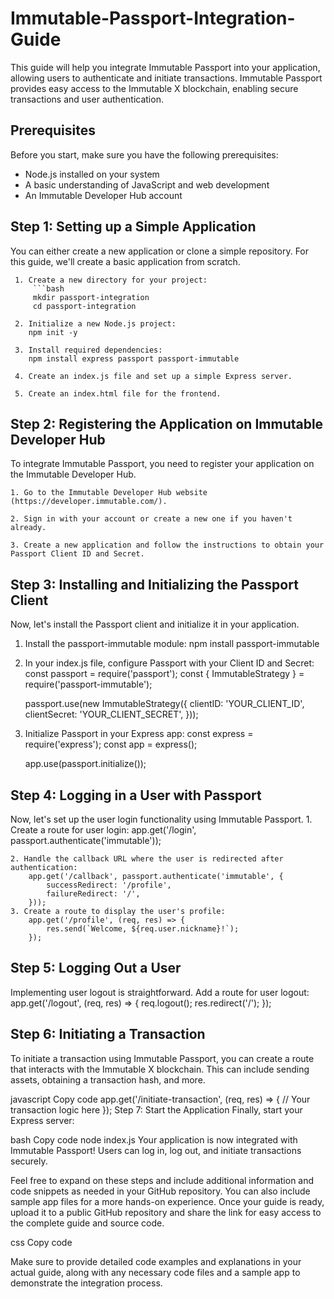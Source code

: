 # Immutable-Passport-Integration-Guide
This guide will help you integrate Immutable Passport into your application, allowing users to authenticate and initiate transactions. Immutable Passport provides easy access to the Immutable X blockchain, enabling secure transactions and user authentication.

## Prerequisites

Before you start, make sure you have the following prerequisites:

- Node.js installed on your system
- A basic understanding of JavaScript and web development
- An Immutable Developer Hub account

## Step 1: Setting up a Simple Application

 You can either create a new application or clone a simple repository. For this guide, we'll create a basic application from scratch.

     1. Create a new directory for your project:
         ```bash
         mkdir passport-integration
         cd passport-integration
    
     2. Initialize a new Node.js project:
        npm init -y
  
     3. Install required dependencies:
        npm install express passport passport-immutable
    
     4. Create an index.js file and set up a simple Express server.
    
     5. Create an index.html file for the frontend.

## Step 2: Registering the Application on Immutable Developer Hub

  To integrate Immutable Passport, you need to register your application on the Immutable Developer Hub.
    
    1. Go to the Immutable Developer Hub website (https://developer.immutable.com/).
    
    2. Sign in with your account or create a new one if you haven't already.
    
    3. Create a new application and follow the instructions to obtain your Passport Client ID and Secret.

## Step 3: Installing and Initializing the Passport Client

  Now, let's install the Passport client and initialize it in your application.
  
  1. Install the passport-immutable module:
      npm install passport-immutable
  2. In your index.js file, configure Passport with your Client ID and Secret:
     const passport = require('passport');
     const { ImmutableStrategy } = require('passport-immutable');
      
     passport.use(new ImmutableStrategy({
          clientID: 'YOUR_CLIENT_ID',
          clientSecret: 'YOUR_CLIENT_SECRET',
     }));
  3. Initialize Passport in your Express app:
     const express = require('express');
     const app = express();
  
     app.use(passport.initialize());
## Step 4: Logging in a User with Passport
  Now, let's set up the user login functionality using Immutable Passport.
    1. Create a route for user login:
        app.get('/login', passport.authenticate('immutable'));
    
    2. Handle the callback URL where the user is redirected after authentication:
        app.get('/callback', passport.authenticate('immutable', {
            successRedirect: '/profile',
            failureRedirect: '/',
        }));
    3. Create a route to display the user's profile:
        app.get('/profile', (req, res) => {
            res.send(`Welcome, ${req.user.nickname}!`);
        });
        
## Step 5: Logging Out a User
  Implementing user logout is straightforward. Add a route for user logout:
    app.get('/logout', (req, res) => {
        req.logout();
        res.redirect('/');
    });
    
## Step 6: Initiating a Transaction
  To initiate a transaction using Immutable Passport, you can create a route that interacts with the Immutable X blockchain. This can include sending assets, obtaining a transaction hash, and more.

javascript
Copy code
app.get('/initiate-transaction', (req, res) => {
    // Your transaction logic here
});
Step 7: Start the Application
Finally, start your Express server:

bash
Copy code
node index.js
Your application is now integrated with Immutable Passport! Users can log in, log out, and initiate transactions securely.

Feel free to expand on these steps and include additional information and code snippets as needed in your GitHub repository. You can also include sample app files for a more hands-on experience. Once your guide is ready, upload it to a public GitHub repository and share the link for easy access to the complete guide and source code.

css
Copy code

Make sure to provide detailed code examples and explanations in your actual guide, along with any necessary code files and a sample app to demonstrate the integration process.
